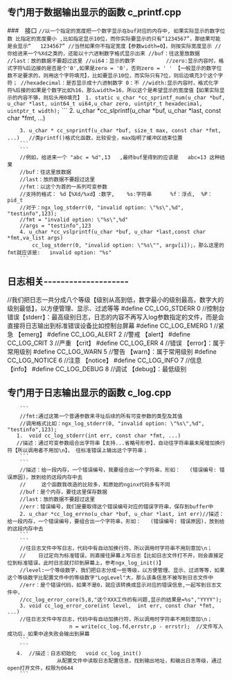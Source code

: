 ## 专门用于数据输出显示的函数   c_printf.cpp
###　接口
        ```
        //以一个指定的宽度把一个数字显示在buf对应的内存中, 如果实际显示的数字位数 比指定的宽度要小 ,比如指定显示10位，而你实际要显示的只有“1234567”，那结果可能是会显示“   1234567”
        //当然如果你不指定宽度【参数width=0】，则按实际宽度显示
        //你给进来一个%Xd之类的，还能以十六进制数字格式显示出来
        //buf：往这里放数据
        //last：放的数据不要超过这里
        //ui64：显示的数字         
        //zero:显示内容时，格式字符%后边接的是否是个'0',如果是zero = '0'，否则zero = ' ' 【一般显示的数字位数不足要求的，则用这个字符填充】，比如要显示10位，而实际只有7位，则后边填充3个这个字符；
        //hexadecimal：是否显示成十六进制数字 0：不
        //width:显示内容时，格式化字符%后接的如果是个数字比如%16，那么width=16，所以这个是希望显示的宽度值【如果实际显示的内容不够，则后头用0填充】
        1. static u_char *cc_sprintf_num(u_char *buf, u_char *last, uint64_t ui64,u_char zero, uintptr_t hexadecimal, uintptr_t width);
        ```
        ```
        2. u_char *cc_slprintf(u_char *buf, u_char *last, const char *fmt, ...) 

        3. u_char * cc_snprintf(u_char *buf, size_t max, const char *fmt, ...)   //类printf()格式化函数，比较安全，max指明了缓冲区结束位置
        ```
        ```
        //例如，给进来一个 "abc = %d",13   ,最终buf里得到的应该是   abc=13 这种结果
        //buf：往这里放数据
        //last：放的数据不要超过这里
        //fmt：以这个为首的一系列可变参数
        //支持的格式： %d【%Xd/%xd】:数字,    %s:字符串      %f：浮点,  %P：pid_t
        //对于：ngx_log_stderr(0, "invalid option: \"%s\",%d", "testinfo",123);
        //fmt = "invalid option: \"%s\",%d"
        //args = "testinfo",123
        4. u_char *cc_vslprintf(u_char *buf, u_char *last,const char *fmt,va_list args)
            cc_log_stderr(0, "invalid option: \"%s\"", argv[i]);，那么这里的fmt就应该是:   invalid option: "%s"
        ```
## 日志相关--------------------
//我们把日志一共分成八个等级【级别从高到低，数字最小的级别最高，数字大的级别最低】，以方便管理、显示、过滤等等
#define CC_LOG_STDERR            0    //控制台错误【stderr】：最高级别日志，日志的内容不再写入log参数指定的文件，而是会直接将日志输出到标准错误设备比如控制台屏幕
#define CC_LOG_EMERG             1    //紧急 【emerg】
#define CC_LOG_ALERT             2    //警戒 【alert】
#define CC_LOG_CRIT              3    //严重 【crit】
#define CC_LOG_ERR               4    //错误 【error】：属于常用级别
#define CC_LOG_WARN              5    //警告 【warn】：属于常用级别
#define CC_LOG_NOTICE            6    //注意 【notice】
#define CC_LOG_INFO              7    //信息 【info】
#define CC_LOG_DEBUG             8    //调试 【debug】：最低级别
## 专门用于日志输出显示的函数   c_log.cpp
        ```
        //fmt:通过这第一个普通参数来寻址后续的所有可变参数的类型及其值
        //调用格式比如：ngx_log_stderr(0, "invalid option: \"%s\",%d", "testinfo",123);
       1.  void cc_log_stderr(int err, const char *fmt, ...)
       //描述：通过可变参数组合出字符串【支持...省略号形参】，自动往字符串最末尾增加换行符【所以调用者不用加\n】， 往标准错误上输出这个字符串；
        ```
        ```
        //描述：给一段内存，一个错误编号，我要组合出一个字符串，形如：   (错误编号: 错误原因)，放到给的这段内存中去
        //     这个函数我改造的比较多，和原始的nginx代码多有不同
        //buf：是个内存，要往这里保存数据
        //last：放的数据不要超过这里
        //err：错误编号，我们是要取得这个错误编号对应的错误字符串，保存到buffer中
        2. u_char *cc_log_errno(u_char *buf, u_char *last, int err)//描述：给一段内存，一个错误编号，要组合出一个字符串，形如：   (错误编号: 错误原因)，放到给的这段内存中去
        ```
        ```
        //往日志文件中写日志，代码中有自动加换行符，所以调用时字符串不用刻意加\n；
        //    日过定向为标准错误，则直接往屏幕上写日志【比如日志文件打不开，则会直接定位到标准错误，此时日志就打印到屏幕上，参考ngx_log_init()】
        //level:一个等级数字，我们把日志分成一些等级，以方便管理、显示、过滤等等，如果这个等级数字比配置文件中的等级数字"LogLevel"大，那么该条信息不被写到日志文件中
        //err：是个错误代码，如果不是0，就应该转换成显示对应的错误信息,一起写到日志文件中，
        //cc_log_error_core(5,8,"这个XXX工作的有问题,显示的结果是=%s","YYYY");        
        3. void cc_log_error_core(int level,  int err, const char *fmt, ...)
        //往日志文件中写日志，代码中有自动加换行符，所以调用时字符串不用刻意加\n；
                        n = write(cc_log.fd,errstr,p - errstr);  //文件写入成功后，如果中途失败会输出到屏幕
        ```
        ```
       4.  //描述：日志初始化   void cc_log_init()
                    从配置文件中读取日志配置信息，找到输出地址，和输出日志等级，通过open打开文件，权限为0644
        ```